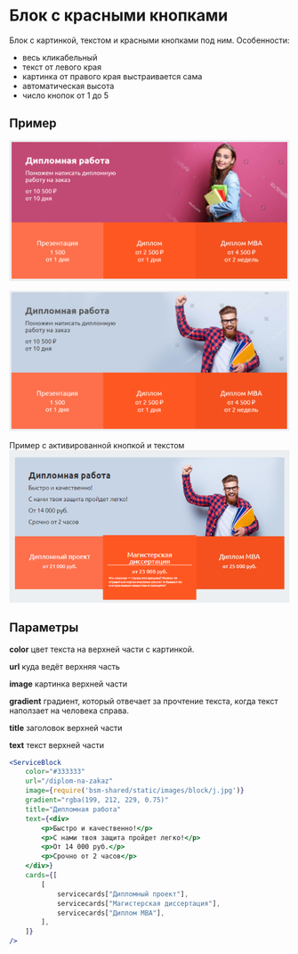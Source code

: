 # Блок с красными кнопками
Блок с картинкой, текстом и красными кнопками под ним.
Особенности:

* весь кликабельный
* текст от левого края
* картинка от правого края выстраивается сама
* автоматическая высота
* число кнопок от 1 до 5

## Пример
![блок с красными кнопками и белым текстом image](./redbtnblock1.png)

![блок с красными кнопками и серым текстом image](./redbtnblock2.png)

Пример с активированной кнопкой и текстом
![блок с красными кнопками и серым текстом image](./redbtnblock3.png)

## Параметры
**color** цвет текста на верхней части с картинкой.

**url** куда ведёт верхняя часть

**image** картинка верхней части

**gradient** градиент, который отвечает за прочтение текста, когда текст наползает
на человека справа.

**title** заголовок верхней части

**text** текст верхней части

```jsx
<ServiceBlock
    color="#333333"
    url="/diplom-na-zakaz"
    image={require('bsm-shared/static/images/block/j.jpg')}
    gradient="rgba(199, 212, 229, 0.75)"
    title="Дипломная работа"
    text={<div>
        <p>Быстро и качественно!</p>
        <p>С нами твоя защита пройдет легко!</p>
        <p>От 14 000 руб.</p>
        <p>Срочно от 2 часов</p>
    </div>}
    cards={[
        [
            servicecards["Дипломный проект"],
            servicecards["Магистерская диссертация"],
            servicecards["Диплом MBA"],
        ],
    ]}
/>
```
